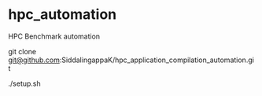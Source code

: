 # hpc_automation
HPC Benchmark automation

git clone git@github.com:SiddalingappaK/hpc_application_compilation_automation.git

./setup.sh
